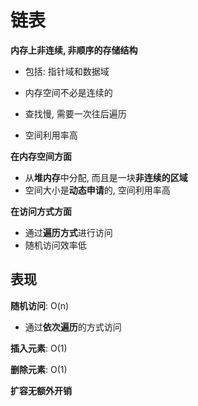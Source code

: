 # 链表

**内存上非连续, 非顺序的存储结构**

- 包括: 指针域和数据域



- 内存空间不必是连续的
- 查找慢, 需要一次往后遍历

- 空间利用率高



**在内存空间方面**

- 从**堆内存**中分配, 而且是一块**非连续的区域**
- 空间大小是**动态申请**的, 空间利用率高



**在访问方式方面**

- 通过**遍历方式**进行访问
- 随机访问效率低



## 表现

**随机访问**: O(n)

- 通过**依次遍历**的方式访问

**插入元素**: O(1)

**删除元素**: O(1)

**扩容无额外开销**

